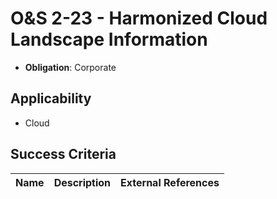 # O&S 2-23 - Harmonized Cloud Landscape Information

- **Obligation**: Corporate






## Applicability

- Cloud



## Success Criteria

| Name | Description | External References |
| ----- | ---------- | ------------------- |


